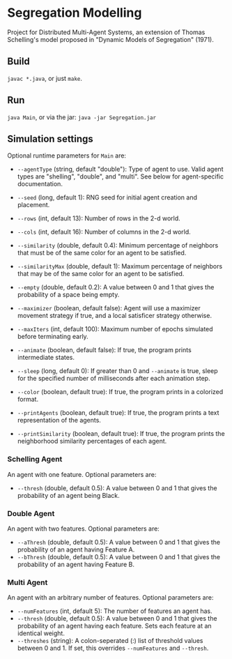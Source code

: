 # Segregation Modelling
Project for Distributed Multi-Agent Systems, an extension of Thomas Schelling's model proposed in "Dynamic Models of Segregation" (1971).

## Build
`javac *.java`, or just `make`.

## Run
`java Main`, or via the jar: `java -jar Segregation.jar`

## Simulation settings

Optional runtime parameters for `Main` are:

- `--agentType` (string, default "double"): Type of agent to use. Valid agent types are "shelling", "double", and "multi". See below for agent-specific documentation.
- `--seed` (long, default 1): RNG seed for initial agent creation and placement.
- `--rows` (int, default 13): Number of rows in the 2-d world.
- `--cols` (int, default 16): Number of columns in the 2-d world.
- `--similarity` (double, default 0.4): Minimum percentage of neighbors that must be of the same color for an agent to be satisfied.
- `--similarityMax` (double, default 1): Maximum percentage of neighbors that may be of the same color for an agent to be satisfied.
- `--empty` (double, default 0.2): A value between 0 and 1 that gives the probability of a space being empty.
- `--maximizer` (boolean, default false): Agent will use a maximizer movement strategy if true, and a local satisficer strategy otherwise.

- `--maxIters` (int, default 100): Maximum number of epochs simulated before terminating early.
- `--animate` (boolean, default false): If true, the program prints intermediate states.
- `--sleep` (long, default 0): If greater than 0 and `--animate` is true, sleep for the specified number of milliseconds after each animation step.
- `--color` (boolean, default true): If true, the program prints in a colorized format.
- `--printAgents` (boolean, default true): If true, the program prints a text representation of the agents.
- `--printSimilarity` (boolean, default true): If true, the program prints the neighborhood similarity percentages of each agent.

### Schelling Agent

An agent with one feature. Optional parameters are:

- `--thresh` (double, default 0.5): A value between 0 and 1 that gives the probability of an agent being Black.

### Double Agent

An agent with two features. Optional parameters are:

- `--aThresh` (double, default 0.5): A value between 0 and 1 that gives the probability of an agent having Feature A.
- `--bThresh` (double, default 0.5): A value between 0 and 1 that gives the probability of an agent having Feature B.

### Multi Agent

An agent with an arbitrary number of features. Optional parameters are:

- `--numFeatures` (int, default 5): The number of features an agent has.
- `--thresh` (double, default 0.5): A value between 0 and 1 that gives the probability of an agent having each feature. Sets each feature at an identical weight.
- `--threshes` (string): A colon-seperated (:) list of threshold values between 0 and 1. If set, this overrides `--numFeatures` and `--thresh`.
